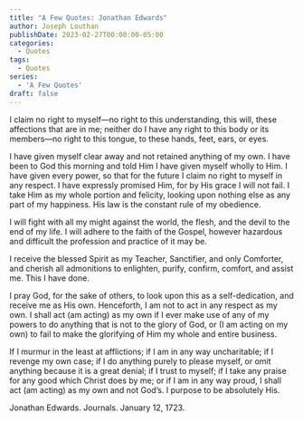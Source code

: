 ```yaml
---
title: "A Few Quotes: Jonathan Edwards"
author: Joseph Louthan
publishDate: 2023-02-27T00:00:00-05:00
categories:
  - Quotes
tags:
  - Quotes
series:
  - 'A Few Quotes'
draft: false
---
```

I claim no right to myself—no right to this understanding, this will, these affections that are in me; neither do I have any right to this body or its members—no right to this tongue, to these hands, feet, ears, or eyes.

I have given myself clear away and not retained anything of my own. I have been to God this morning and told Him I have given myself wholly to Him. I have given every power, so that for the future I claim no right to myself in any respect. I have expressly promised Him, for by His grace I will not fail. I take Him as my whole portion and felicity, looking upon nothing else as any part of my happiness. His law is the constant rule of my obedience.

I will fight with all my might against the world, the flesh, and the devil to the end of my life. I will adhere to the faith of the Gospel, however hazardous and difficult the profession and practice of it may be.

I receive the blessed Spirit as my Teacher, Sanctifier, and only Comforter, and cherish all admonitions to enlighten, purify, confirm, comfort, and assist me. This I have done.

I pray God, for the sake of others, to look upon this as a self-dedication, and receive me as His own. Henceforth, I am not to act in any respect as my own. I shall act (am acting) as my own if I ever make use of any of my powers to do anything that is not to the glory of God, or (I am acting on my own) to fail to make the glorifying of Him my whole and entire business.

If I murmur in the least at afflictions; if I am in any way uncharitable; if I revenge my own case; if I do anything purely to please myself, or omit anything because it is a great denial; if I trust to myself; if I take any praise for any good which Christ does by me; or if I am in any way proud, I shall act (am acting) as my own and not God’s. I purpose to be absolutely His.

Jonathan Edwards. Journals. January 12, 1723.
